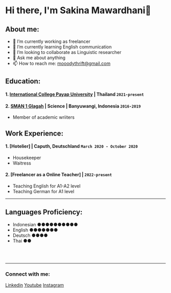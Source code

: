 # Hi there, I'm Sakina Mawardhani👋

## About me:
- 🔭 I’m currently working as freelancer
- 🌱 I’m currently learning English communication
- 👯 I’m looking to collaborate as Linguistic researcher
- 💬 Ask me about anything
- 📫 How to reach me: mooodythrift@gmail.com

## Education:

#### 1. [International College Payap University](https://wp.payap.ac.th/) | Thailand `2021-present`
 
#### 2. [SMAN 1 Glagah](https://www.sman1glagah.sch.id/) | Science | Banyuwangi, Indonesia `2016-2019`
   - Member of academic wriiters

## Work Experience:
#### 1. [Hotelier] | Caputh, Deutschland `March 2020 - October 2020`
   - Housekeeper
   - Waitress
#### 2. [Freelancer as a Online Teacher] | `2022-present`
   - Teaching English for A1-A2 level
   - Teaching German for A1 level
---

## Languages Proficiency:
   - Indonesian ●●●●●●●●●●
   - English    ●●●●●●●
   - Deutsch    ●●●●
   - Thai       ●●


<br />
<br />

---
### Connect with me:


[Linkedin](https://www.linkedin.com/in/sakina-mawardhani-817004286/) 
[Youtube](https://www.youtube.com/channel/UCv1r5GZbUq2zfHOf_WjF7dg) 
[Instagram](https://instagram.com/sakinasasa04?igshid=MmVlMjlkMTBhMg%3D%3D&utm_source=qr)





